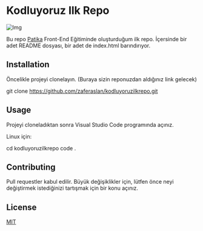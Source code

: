 # Kodluyoruz Ilk Repo

![Img](https://github.githubassets.com/images/modules/logos_page/GitHub-Mark.png)

Bu repo [Patika](https://www.patika.dev/tr) Front-End Eğitiminde oluşturduğum ilk repo. İçersinde bir adet README dosyası, bir adet de index.html barındırıyor.

## Installation

Öncelikle projeyi clonelayın. (Buraya sizin reponuzdan aldığınız link gelecek)

git clone https://github.com/zaferaslan/kodluyoruzilkrepo.git

## Usage
Projeyi cloneladıktan sonra Visual Studio Code programında açınız.

Linux için:

cd kodluyoruzilkrepo
code .

## Contributing

Pull requestler kabul edilir. Büyük değişiklikler için, lütfen önce neyi değiştirmek istediğinizi tartışmak için bir konu açınız.

## License

[MIT](https://choosealicense.com/licenses/mit/)